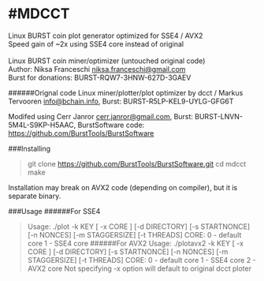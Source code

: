 #MDCCT
=============
Linux BURST coin plot generator optimized for SSE4 / AVX2<br>
Speed gain of ~2x using SSE4 core instead of original<br>
<br>
Linux BURST coin miner/optimizer (untouched original code)<br>
Author: Niksa Franceschi <niksa.franceschi@gmail.com><br>
Burst for donations: BURST-RQW7-3HNW-627D-3GAEV<br>

######Orignal code 
Linux miner/plotter/plot optimizer by dcct / Markus Tervooren <info@bchain.info>, Burst: BURST-R5LP-KEL9-UYLG-GFG6T<br>

Modifed using Cerr Janror <cerr.janror@gmail.com>, Burst: BURST-LNVN-5M4L-S9KP-H5AAC, BurstSoftware code: https://github.com/BurstTools/BurstSoftware <br>

###Installing
> git clone https://github.com/BurstTools/BurstSoftware.git
> cd mdcct
> make

Installation may break on AVX2 code (depending on compiler), but it is separate binary.

###Usage
######For SSE4
> Usage: ./plot -k KEY [ -x CORE ] [-d DIRECTORY] [-s STARTNONCE] [-n NONCES] [-m STAGGERSIZE] [-t THREADS]
>   CORE:
>     0 - default core
>     1 - SSE4 core
######For AVX2
>Usage: ./plotavx2 -k KEY [ -x CORE ] [-d DIRECTORY] [-s STARTNONCE] [-n NONCES] [-m STAGGERSIZE] [-t THREADS]
>   CORE:
>     0 - default core
>     1 - SSE4 core
>     2 - AVX2 core
Not specifying -x option will default to original dcct ploter



